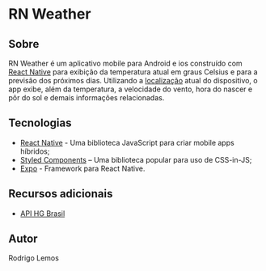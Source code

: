 # RN Weather

## Sobre

RN Weather é um aplicativo mobile para Android e ios construído com [React Native](https://reactnative.dev/) para exibição da temperatura atual em graus Celsius e para a previsão dos próximos dias. Utilizando a [localização](https://docs.expo.io/versions/latest/sdk/location/) atual do dispositivo, o app exibe, além da temperatura, a velocidade do vento, hora do nascer e pôr do sol e demais informações relacionadas.

## Tecnologias

- [React Native](https://reactnative.dev/) - Uma biblioteca JavaScript para criar mobile apps híbridos;
- [Styled Components](https://styled-components.com/) – Uma biblioteca popular para uso de CSS-in-JS;
- [Expo](https://expo.io/) - Framework para React Native.

## Recursos adicionais
- [API HG Brasil](https://hgbrasil.com/)

## Autor

Rodrigo Lemos
